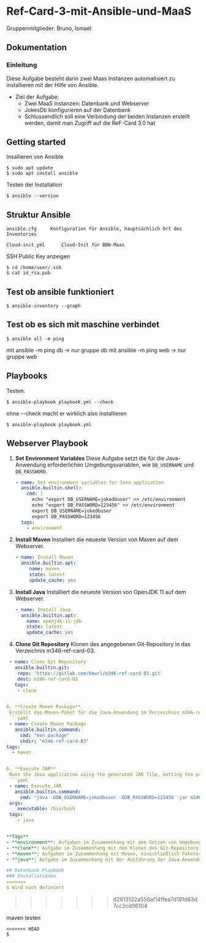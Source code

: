# Ref-Card-3-mit-Ansible-und-MaaS
Gruppenmitglieder: Bruno, Ismael
## Dokumentation
### Einleitung
Diese Aufgabe besteht darin zwei Maas Instanzen automatisiert zu installieren mit der Hilfe von Ansible. 
- Ziel der Aufgabe:
  -  Zwei MaaS instanzen: Datenbank und Webserver
  -  JokesDb konfigurieren auf der Datenbank
  -  Schlussendlich soll eine Verbindung der beiden Instanzen erstellt werden, damit man Zugriff auf die ReF-Card 3.0 hat


## Getting started

Insallieren von Ansible
```
$ sudo apt update
$ sudo apt install ansible
```

Testen der Installation
```
$ ansible --version
```

## Struktur Ansible

```
ansible.cfg     Konfiguration für Ansible, hauptsächlich Ort des Inventories

Cloud-init.yml      Cloud-Init für BBW-Maas
```
SSH Public Key anzeigen
```
$ cd /home/user/.ssh
$ cat id_rsa.pub
```
## Test ob ansible funktioniert
```
$ ansible-inventory --graph
```
## Test ob es sich mit maschine verbindet
```
$ ansible all -m ping
```
mit ansible -m ping db -> nur gruppe db
mit ansible -m ping web -> nur gruppe web

## Playbooks 
Testen:
```
$ ansible-playbook playbook.yml --check
```
ohne --check macht er wirklich also installieren
```
$ ansible-playbook playbook.yml
```
## Webserver Playbook

1. **Set Environment Variables**
   Diese Aufgabe setzt die für die Java-Anwendung erforderlichen Umgebungsvariablen, wie `DB_USERNAME` und `DB_PASSWORD`.
   ```yaml 
   - name: Set environment variables for Java application
     ansible.builtin.shell:
       cmd: |
         echo "export DB_USERNAME=jokedbuser" >> /etc/environment
         echo "export DB_PASSWORD=123456" >> /etc/environment
         export DB_USERNAME=jokedbuser
         export DB_PASSWORD=123456
     tags:
       - environment
2. **Install Maven**
   Installiert die neueste Version von Maven auf dem Webserver.
     ```yaml
     - name: Install Maven
       ansible.builtin.apt:
          name: maven
          state: latest
          update_cache: yes

3. **Install Java**
   Installiert die neueste Version von OpenJDK 11 auf dem Webserver.
    ```yaml
    - name: Install Java
      ansible.builtin.apt:
        name: openjdk-11-jdk
        state: latest
        update_cache: yes

4. **Clone Git Repository**
  Klonen des angegebenen Git-Repository in das Verzeichnis m346-ref-card-03.
  ```yaml
   - name: Clone Git Repository
     ansible.builtin.git:
      repo: 'https://gitlab.com/bbwrl/m346-ref-card-03.git'
      dest: m346-ref-card-03
     tags:
      - clone


6. **Create Maven Package**
   Erstellt das Maven-Paket für die Java-Anwendung im Verzeichnis m346-ref-card-03.
   ```yaml
   - name: Create Maven Package
     ansible.builtin.command:
       cmd: "mvn package"
       chdir: "m346-ref-card-03"
  tags:
    - maven


6. **Execute JAR**
   Runs the Java application using the generated JAR file, setting the previously defined environment variables.
   ```yaml
   - name: Execute JAR
     ansible.builtin.command:
       cmd: "java -DDB_USERNAME=jokedbuser -DDB_PASSWORD=123456 -jar m346-ref-card-03/target/architecture-refcard-03-0.0.1-SNAPSHOT.jar &"
   args:
      executable: /bin/bash
   tags:
      - java


**Tags**
- **environment**: Aufgaben im Zusammenhang mit dem Setzen von Umgebungsvariablen.
- **clone**: Aufgabe im Zusammenhang mit dem Klonen des Git-Repository.
- **maven**: Aufgaben im Zusammenhang mit Maven, einschließlich Paketerstellung.
- **java**: Aufgabe im Zusammenhang mit der Ausführung der Java-Anwendung.

## Datenbank Playbook
### Installationen
=======
$ Wird noch definiert
```
>>>>>>> d2813122a556af14ffea7d191d63d7cc2cd06104


maven testen
```
<<<<<<< HEAD
$   
```
